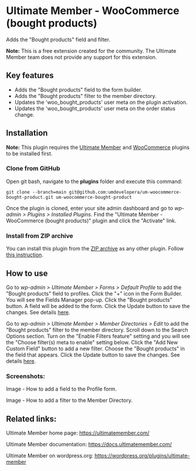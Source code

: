 # Ultimate Member - WooCommerce (bought products)
Adds the "Bought products" field and filter.

__Note:__ This is a free extension created for the community. The Ultimate Member team does not provide any support for this extension.

## Key features
- Adds the "Bought products" field to the form builder.
- Adds the "Bought products" filter to the member directory.
- Updates the 'woo_bought_products' user meta on the plugin activation.
- Updates the 'woo_bought_products' user meta on the order status change.

## Installation

__Note:__ This plugin requires the [Ultimate Member](https://wordpress.org/plugins/ultimate-member/) and [WooCommerce](https://wordpress.org/plugins/woocommerce/) plugins to be installed first.

### Clone from GitHub
Open git bash, navigate to the **plugins** folder and execute this command:

`git clone --branch=main git@github.com:umdevelopera/um-woocommerce-bought-product.git um-woocommerce-bought-product`

Once the plugin is cloned, enter your site admin dashboard and go to _wp-admin > Plugins > Installed Plugins_. Find the "Ultimate Member - WooCommerce (bought products)" plugin and click the "Activate" link.

### Install from ZIP archive
You can install this plugin from the [ZIP archive](https://drive.google.com/file/d/1JkfjmQhLNw-_sM_Xt-LTtS7GJ7kv9WCZ/view?usp=sharing) as any other plugin. Follow [this instruction](https://wordpress.org/support/article/managing-plugins/#upload-via-wordpress-admin).

## How to use
Go to *wp-admin > Ultimate Member > Forms > Default Profile* to add the "Bought products" field to profiles. Click the "+" icon in the Form Builder. You will see the Fields Manager pop-up. Click the "Bought products" button. A field will be added to the form. Click the Update button to save the changes. See details [here](https://docs.ultimatemember.com/article/188-how-to-add-fields-to-a-form).

Go to *wp-admin > Ultimate Member > Member Directories > Edit* to add the "Bought products" filter to the member directory. Scroll down to the Search Options section. Turn on the "Enable Filters feature" setting and you will see the "Choose filter(s) meta to enable" setting below. Click the "Add New Custom Field" button to add a new filter. Choose the "Bought products" in the field that appears. Click the Update button to save the changes. See details [here](https://docs.ultimatemember.com/article/1513-member-directories-2-1-0#search).

### Screenshots:

Image - How to add a field to the Profile form.

Image - How to add a filter to the Member Directory.

## Related links:
Ultimate Member home page: https://ultimatemember.com/

Ultimate Member documentation: https://docs.ultimatemember.com/

Ultimate Member on wordpress.org: https://wordpress.org/plugins/ultimate-member